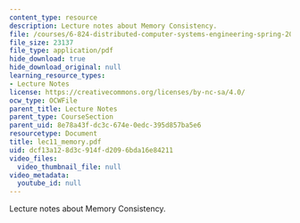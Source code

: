 ```yaml
---
content_type: resource
description: Lecture notes about Memory Consistency.
file: /courses/6-824-distributed-computer-systems-engineering-spring-2006/dcf13a128d3c914fd2096bda16e84211_lec11_memory.pdf
file_size: 23137
file_type: application/pdf
hide_download: true
hide_download_original: null
learning_resource_types:
- Lecture Notes
license: https://creativecommons.org/licenses/by-nc-sa/4.0/
ocw_type: OCWFile
parent_title: Lecture Notes
parent_type: CourseSection
parent_uid: 8e78a43f-dc3c-674e-0edc-395d857ba5e6
resourcetype: Document
title: lec11_memory.pdf
uid: dcf13a12-8d3c-914f-d209-6bda16e84211
video_files:
  video_thumbnail_file: null
video_metadata:
  youtube_id: null
---
```

Lecture notes about Memory Consistency.